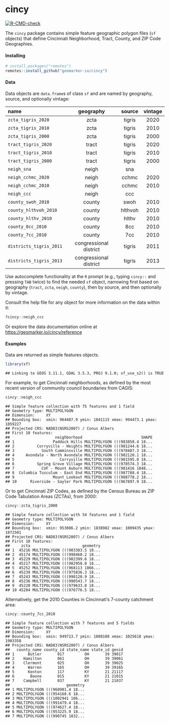 
<!-- README.md is generated from README.Rmd. Please edit that file -->

# cincy

<!-- badges: start -->

[![R-CMD-check](https://github.com/geomarker-io/cincy/actions/workflows/R-CMD-check.yaml/badge.svg)](https://github.com/geomarker-io/cincy/actions/workflows/R-CMD-check.yaml)
<!-- badges: end -->

The `cincy` package contains simple feature geographic polygon files
(`sf` objects) that define Cincinnati Neighborhood, Tract, County, and
ZIP Code Geographies.

#### Installing

``` r
# install.packages("remotes")
remotes::install_github("geomarker-io/cincy")
```

#### Data

Data objects are `data.frame`s of class `sf` and are named by geography,
source, and optionally vintage:

| name                  | geography | source  | vintage |
|:----------------------|:---------:|:-------:|:-------:|
| `zcta_tigris_2020`    |   zcta    | tigris  |  2020   |
| `zcta_tigris_2010`    |   zcta    | tigris  |  2010   |
| `zcta_tigris_2000`    |   zcta    | tigris  |  2000   |
| `tract_tigris_2020`   |   tract   | tigris  |  2020   |
| `tract_tigris_2010`   |   tract   | tigris  |  2010   |
| `tract_tigris_2000`   |   tract   | tigris  |  2000   |
| `neigh_sna`           |   neigh   |   sna   |         |
| `neigh_cchmc_2020`    |   neigh   |  cchmc  |  2020   |
| `neigh_cchmc_2010`    |   neigh   |  cchmc  |  2010   |
| `neigh_ccc`           |   neigh   |   ccc   |         |
| `county_swoh_2010`    |  county   |  swoh   |  2010   |
| `county_hlthvoh_2010` |  county   | hlthvoh |  2010   |
| `county_hlthv_2010`   |  county   |  hlthv  |  2010   |
| `county_8cc_2010`     |  county   |   8cc   |  2010   |
| `county_7cc_2010`     |  county   |   7cc   |  2010   |
| `districts_tigris_2011`   |   congressional district   | tigris  |  2011   |
| `districts_tigris_2013`   |   congressional district   | tigris  |  2013   |

Use autocomplete functionality at the `R` prompt (e.g., typing `cincy::`
and pressing `TAB` twice) to find the needed `sf` object, narrowing
first based on geography (`tract`, `zcta`, `neigh`, `county`), then by
source, and then optionally by vintage.

Consult the help file for any object for more information on the data
within it:

``` r
?cincy::neigh_ccc
```

Or explore the data documentation online at
<https://geomarker.io/cincy/reference>

#### Examples

Data are returned as simple features objects.

``` r
library(sf)
```

    ## Linking to GEOS 3.11.1, GDAL 3.5.3, PROJ 9.1.0; sf_use_s2() is TRUE

For example, to get Cincinnati neighborhoods, as defined by the most
recent version of community council boundaries from CAGIS:

``` r
cincy::neigh_ccc
```

    ## Simple feature collection with 75 features and 1 field
    ## Geometry type: MULTIPOLYGON
    ## Dimension:     XY
    ## Bounding box:  xmin: 964487.9 ymin: 1841115 xmax: 994473.1 ymax: 1859227
    ## Projected CRS: NAD83(NSRS2007) / Conus Albers
    ## First 10 features:
    ##                    neighborhood                          SHAPE
    ## 1                 Paddock Hills MULTIPOLYGON (((983858.4 18...
    ## 2          Corryville - Heights MULTIPOLYGON (((981244.6 18...
    ## 3            South Cumminsville MULTIPOLYGON (((978487.3 18...
    ## 4     Avondale - North Avondale MULTIPOLYGON (((982120.1 18...
    ## 5                    Corryville MULTIPOLYGON (((981595.8 18...
    ## 6          Spring Grove Village MULTIPOLYGON (((978574.3 18...
    ## 7            CUF - Mount Auburn MULTIPOLYGON (((981416 1848...
    ## 8  Columbia Tusculum - East End MULTIPOLYGON (((987788.4 18...
    ## 9                 Mount Lookout MULTIPOLYGON (((988778.2 18...
    ## 10      Riverside - Sayler Park MULTIPOLYGON (((967897.9 18...

Or to get Cincinnati ZIP Codes, as defined by the Census Bureau as ZIP
Code Tabulation Areas (ZCTAs), from 2000:

``` r
cincy::zcta_tigris_2000
```

    ## Simple feature collection with 54 features and 1 field
    ## Geometry type: MULTIPOLYGON
    ## Dimension:     XY
    ## Bounding box:  xmin: 953086.2 ymin: 1838982 xmax: 1009435 ymax: 1872501
    ## Projected CRS: NAD83(NSRS2007) / Conus Albers
    ## First 10 features:
    ##     zcta                       geometry
    ## 1  45216 MULTIPOLYGON (((983383.5 18...
    ## 2  45174 MULTIPOLYGON (((998460.2 18...
    ## 3  45229 MULTIPOLYGON (((982399.6 18...
    ## 4  45217 MULTIPOLYGON (((982958.8 18...
    ## 5  45252 MULTIPOLYGON (((968113 1866...
    ## 6  45239 MULTIPOLYGON (((975836.3 18...
    ## 7  45243 MULTIPOLYGON (((998120.9 18...
    ## 8  45236 MULTIPOLYGON (((990543.7 18...
    ## 9  45220 MULTIPOLYGON (((979633.8 18...
    ## 10 45204 MULTIPOLYGON (((976776.5 18...

Alternatively, get the 2010 Counties in Cincinnati’s 7-county catchment
area:

``` r
cincy::county_7cc_2010
```

    ## Simple feature collection with 7 features and 5 fields
    ## Geometry type: MULTIPOLYGON
    ## Dimension:     XY
    ## Bounding box:  xmin: 949713.7 ymin: 1808108 xmax: 1025618 ymax: 1903358
    ## Projected CRS: NAD83(NSRS2007) / Conus Albers
    ##   county_name county_id state_name state_id geoid
    ## 1      Butler       017         OH       39 39017
    ## 2    Hamilton       061         OH       39 39061
    ## 3    Clermont       025         OH       39 39025
    ## 4      Warren       165         OH       39 39165
    ## 5      Kenton       117         KY       21 21117
    ## 6       Boone       015         KY       21 21015
    ## 7    Campbell       037         KY       21 21037
    ##                         geometry
    ## 1 MULTIPOLYGON (((968901.4 18...
    ## 2 MULTIPOLYGON (((954168.6 18...
    ## 3 MULTIPOLYGON (((1002941 186...
    ## 4 MULTIPOLYGON (((991479.4 18...
    ## 5 MULTIPOLYGON (((974627.4 18...
    ## 6 MULTIPOLYGON (((953225.9 18...
    ## 7 MULTIPOLYGON (((990745 1832...
